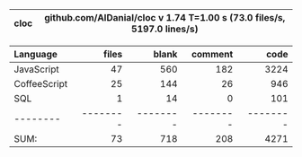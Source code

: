
cloc|github.com/AlDanial/cloc v 1.74  T=1.00 s (73.0 files/s, 5197.0 lines/s)
--- | ---

Language|files|blank|comment|code
:-------|-------:|-------:|-------:|-------:
JavaScript|47|560|182|3224
CoffeeScript|25|144|26|946
SQL|1|14|0|101
--------|--------|--------|--------|--------
SUM:|73|718|208|4271
